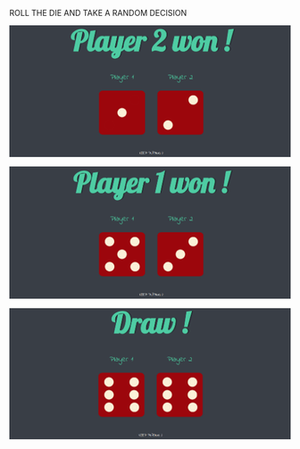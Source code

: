 ROLL THE DIE AND TAKE A RANDOM DECISION

![2 wins](2won.png)

![1 wins](1won.png)

![Draw](draw.png)
